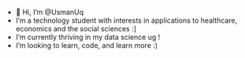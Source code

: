 - 👋 Hi, I’m @UsmanUq
-  I’m a technology student with interests in applications to healthcare, economics and the social sciences :]
-  I’m currently thriving in my data science ug !
-  I’m looking to learn, code, and learn more :)

<!---
UsmanUq/UsmanUq is a ✨ special ✨ repository because its `README.md` (this file) appears on your GitHub profile.
You can click the Preview link to take a look at your changes.
--->
